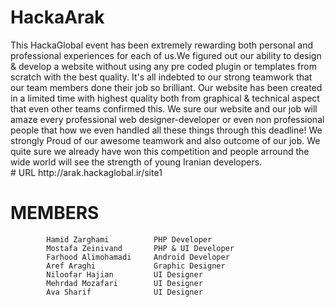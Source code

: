 # HackaArak

<div>
This HackaGlobal event has been extremely rewarding both personal and professional experiences for each of us.We figured out our ability to design & develop a website without using any pre coded plugin or templates from scratch with the best quality.
It's all indebted to our strong teamwork that our team members done their job so brilliant.
Our website has been created in a limited time with highest quality both from graphical & technical aspect that even other teams confirmed this.
We sure our website and our job will amaze every professional web designer-developer or even non professional people that how we even handled all these things through this deadline!
We strongly Proud of our awesome teamwork and also outcome of our job.
We quite sure we already have won this competition and people arround the wide world will see the strength of young Iranian developers.
</div>
# URL
http://arak.hackaglobal.ir/site1

# MEMBERS
			Hamid Zarghami			PHP Developer
			Mostafa Zeinivand		PHP & UI Developer
			Farhood Alimohamadi 	Android Developer
			Aref Araghi				Graphic Designer
			Niloofar Hajian			UI Designer
			Mehrdad Mozafari		UI Designer
			Ava Sharif				UI Designer
